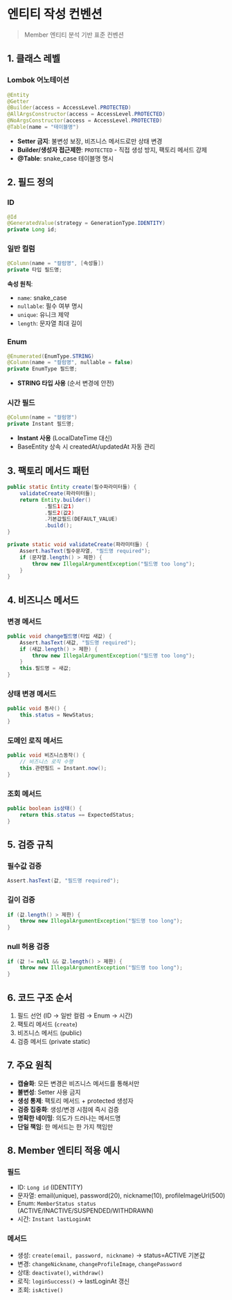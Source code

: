 # 엔티티 작성 컨벤션

> Member 엔티티 분석 기반 표준 컨벤션

## 1. 클래스 레벨

### Lombok 어노테이션
```java
@Entity
@Getter
@Builder(access = AccessLevel.PROTECTED)
@AllArgsConstructor(access = AccessLevel.PROTECTED)
@NoArgsConstructor(access = AccessLevel.PROTECTED)
@Table(name = "테이블명")
```
- **Setter 금지**: 불변성 보장, 비즈니스 메서드로만 상태 변경
- **Builder/생성자 접근제한**: `PROTECTED` - 직접 생성 방지, 팩토리 메서드 강제
- **@Table**: snake_case 테이블명 명시

## 2. 필드 정의

### ID
```java
@Id
@GeneratedValue(strategy = GenerationType.IDENTITY)
private Long id;
```

### 일반 컬럼
```java
@Column(name = "컬럼명", [속성들])
private 타입 필드명;
```
**속성 원칙**:
- `name`: snake_case
- `nullable`: 필수 여부 명시
- `unique`: 유니크 제약
- `length`: 문자열 최대 길이

### Enum
```java
@Enumerated(EnumType.STRING)
@Column(name = "컬럼명", nullable = false)
private EnumType 필드명;
```
- **STRING 타입 사용** (순서 변경에 안전)

### 시간 필드
```java
@Column(name = "컬럼명")
private Instant 필드명;
```
- **Instant 사용** (LocalDateTime 대신)
- BaseEntity 상속 시 createdAt/updatedAt 자동 관리

## 3. 팩토리 메서드 패턴

```java
public static Entity create(필수파라미터들) {
    validateCreate(파라미터들);
    return Entity.builder()
            .필드1(값1)
            .필드2(값2)
            .기본값필드(DEFAULT_VALUE)
            .build();
}

private static void validateCreate(파라미터들) {
    Assert.hasText(필수문자열, "필드명 required");
    if (문자열.length() > 제한) {
        throw new IllegalArgumentException("필드명 too long");
    }
}
```

## 4. 비즈니스 메서드

### 변경 메서드
```java
public void change필드명(타입 새값) {
    Assert.hasText(새값, "필드명 required");
    if (새값.length() > 제한) {
        throw new IllegalArgumentException("필드명 too long");
    }
    this.필드명 = 새값;
}
```

### 상태 변경 메서드
```java
public void 동사() {
    this.status = NewStatus;
}
```

### 도메인 로직 메서드
```java
public void 비즈니스동작() {
    // 비즈니스 로직 수행
    this.관련필드 = Instant.now();
}
```

### 조회 메서드
```java
public boolean is상태() {
    return this.status == ExpectedStatus;
}
```

## 5. 검증 규칙

### 필수값 검증
```java
Assert.hasText(값, "필드명 required");
```

### 길이 검증
```java
if (값.length() > 제한) {
    throw new IllegalArgumentException("필드명 too long");
}
```

### null 허용 검증
```java
if (값 != null && 값.length() > 제한) {
    throw new IllegalArgumentException("필드명 too long");
}
```

## 6. 코드 구조 순서

1. 필드 선언 (ID → 일반 컬럼 → Enum → 시간)
2. 팩토리 메서드 (`create`)
3. 비즈니스 메서드 (public)
4. 검증 메서드 (private static)

## 7. 주요 원칙

- **캡슐화**: 모든 변경은 비즈니스 메서드를 통해서만
- **불변성**: Setter 사용 금지
- **생성 통제**: 팩토리 메서드 + protected 생성자
- **검증 집중화**: 생성/변경 시점에 즉시 검증
- **명확한 네이밍**: 의도가 드러나는 메서드명
- **단일 책임**: 한 메서드는 한 가지 책임만

## 8. Member 엔티티 적용 예시

### 필드
- ID: `Long id` (IDENTITY)
- 문자열: email(unique), password(20), nickname(10), profileImageUrl(500)
- Enum: `MemberStatus status` (ACTIVE/INACTIVE/SUSPENDED/WITHDRAWN)
- 시간: `Instant lastLoginAt`

### 메서드
- 생성: `create(email, password, nickname)` → status=ACTIVE 기본값
- 변경: `changeNickname`, `changeProfileImage`, `changePassword`
- 상태: `deactivate()`, `withdraw()`
- 로직: `loginSuccess()` → lastLoginAt 갱신
- 조회: `isActive()`
